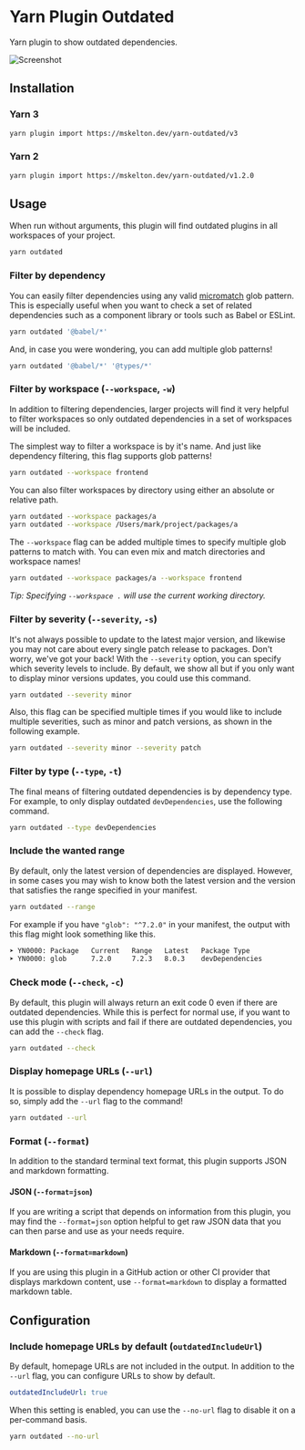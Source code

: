 # Yarn Plugin Outdated

Yarn plugin to show outdated dependencies.

![Screenshot](https://user-images.githubusercontent.com/25914066/170411323-0bd36510-c141-46e6-bd65-ed7586ff55ee.png)

## Installation

### Yarn 3

```bash
yarn plugin import https://mskelton.dev/yarn-outdated/v3
```

### Yarn 2

```bash
yarn plugin import https://mskelton.dev/yarn-outdated/v1.2.0
```

## Usage

When run without arguments, this plugin will find outdated plugins in all
workspaces of your project.

```bash
yarn outdated
```

### Filter by dependency

You can easily filter dependencies using any valid
[micromatch](https://github.com/micromatch/micromatch) glob pattern. This is
especially useful when you want to check a set of related dependencies such as a
component library or tools such as Babel or ESLint.

```bash
yarn outdated '@babel/*'
```

And, in case you were wondering, you can add multiple glob patterns!

```bash
yarn outdated '@babel/*' '@types/*'
```

### Filter by workspace (`--workspace`, `-w`)

In addition to filtering dependencies, larger projects will find it very helpful
to filter workspaces so only outdated dependencies in a set of workspaces will
be included.

The simplest way to filter a workspace is by it's name. And just like dependency
filtering, this flag supports glob patterns!

```bash
yarn outdated --workspace frontend
```

You can also filter workspaces by directory using either an absolute or relative
path.

```bash
yarn outdated --workspace packages/a
yarn outdated --workspace /Users/mark/project/packages/a
```

The `--workspace` flag can be added multiple times to specify multiple glob
patterns to match with. You can even mix and match directories and workspace
names!

```bash
yarn outdated --workspace packages/a --workspace frontend
```

_Tip: Specifying `--workspace .` will use the current working directory._

### Filter by severity (`--severity`, `-s`)

It's not always possible to update to the latest major version, and likewise you
may not care about every single patch release to packages. Don't worry, we've
got your back! With the `--severity` option, you can specify which severity
levels to include. By default, we show all but if you only want to display minor
versions updates, you could use this command.

```bash
yarn outdated --severity minor
```

Also, this flag can be specified multiple times if you would like to include
multiple severities, such as minor and patch versions, as shown in the following
example.

```bash
yarn outdated --severity minor --severity patch
```

### Filter by type (`--type`, `-t`)

The final means of filtering outdated dependencies is by dependency type. For
example, to only display outdated `devDependencies`, use the following command.

```bash
yarn outdated --type devDependencies
```

### Include the wanted range

By default, only the latest version of dependencies are displayed. However, in
some cases you may wish to know both the latest version and the version that
satisfies the range specified in your manifest.

```bash
yarn outdated --range
```

For example if you have `"glob": "^7.2.0"` in your manifest, the output with
this flag might look something like this.

```bash
➤ YN0000: Package   Current   Range   Latest   Package Type
➤ YN0000: glob      7.2.0     7.2.3   8.0.3    devDependencies
```

### Check mode (`--check`, `-c`)

By default, this plugin will always return an exit code 0 even if there are
outdated dependencies. While this is perfect for normal use, if you want to use
this plugin with scripts and fail if there are outdated dependencies, you can
add the `--check` flag.

```bash
yarn outdated --check
```

### Display homepage URLs (`--url`)

It is possible to display dependency homepage URLs in the output. To do so,
simply add the `--url` flag to the command!

```bash
yarn outdated --url
```

### Format (`--format`)

In addition to the standard terminal text format, this plugin supports JSON and
markdown formatting.

#### JSON (`--format=json`)

If you are writing a script that depends on information from this plugin, you
may find the `--format=json` option helpful to get raw JSON data that you can
then parse and use as your needs require.

#### Markdown (`--format=markdown`)

If you are using this plugin in a GitHub action or other CI provider that
displays markdown content, use `--format=markdown` to display a formatted
markdown table.

## Configuration

### Include homepage URLs by default (`outdatedIncludeUrl`)

By default, homepage URLs are not included in the output. In addition to the
`--url` flag, you can configure URLs to show by default.

```yaml
outdatedIncludeUrl: true
```

When this setting is enabled, you can use the `--no-url` flag to disable it on a
per-command basis.

```bash
yarn outdated --no-url
```
